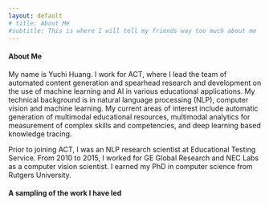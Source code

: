 ```yaml
---
layout: default
# title: About Me
#subtitle: This is where I will tell my friends way too much about me
---
```


#### About Me

My name is Yuchi Huang. I work for ACT, where I lead the team of automated content generation and spearhead research and development on the use of machine learning and AI in various educational applications. My technical background is in natural language processing (NLP), computer vision and machine learning. My current areas of interest include automatic generation of multimodal educational resources, multimodal analytics for measurement of complex skills and competencies, and deep learning based knowledge tracing.


Prior to joining ACT, I was an NLP research scientist at Educational Testing Service. From 2010 to 2015, I worked for GE Global Research and NEC Labs as a computer vision scientist. I earned my PhD in computer science from Rutgers University.

#### A sampling of the work I have led
